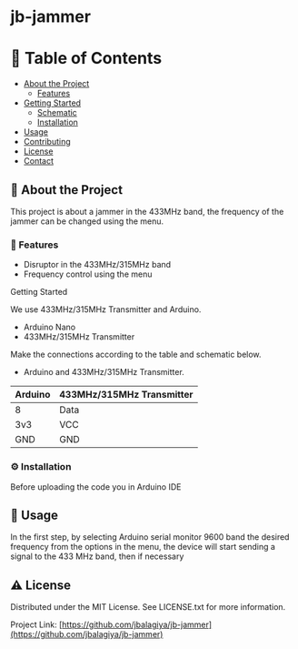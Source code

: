 # jb-jammer

<!-- Table of Contents -->
# :notebook_with_decorative_cover: Table of Contents

- [About the Project](#star2-about-the-project)
  * [Features](#dart-features)
- [Getting Started](#toolbox-getting-started)
  * [Schematic](#electric_plug-Schematic)
  * [Installation](#gear-installation)
- [Usage](#eyes-usage)
- [Contributing](#wave-contributing)
- [License](#warning-license)
- [Contact](#handshake-contact)

  

<!-- About the Project -->
## :star2: About the Project
This project is about a jammer in the 433MHz band, the frequency of the jammer can be changed using the menu.


<!-- Features -->
### :dart: Features

- Disruptor in the  433MHz/315MHz  band
- Frequency control using the menu

<!-- Getting Started -->
Getting Started

We use 433MHz/315MHz Transmitter and Arduino.

- Arduino Nano
-  433MHz/315MHz Transmitter

Make the connections according to the table and schematic below.

* Arduino and  433MHz/315MHz Transmitter.

| Arduino| 433MHz/315MHz Transmitter|
| ----   | -----|
| 8  | Data |
| 3v3 | VCC |
| GND | GND |

### :gear: Installation

Before uploading the code you in Arduino IDE
<!-- Usage -->
## :eyes: Usage

In the first step, by selecting Arduino serial monitor 9600 band  the desired frequency from the options in the menu, the device will start sending a signal to the 433 MHz band, then if necessary

<!-- License --> 
## :warning: License

Distributed under the MIT License. See LICENSE.txt for more information.


Project Link: [https://github.com/jbalagiya/jb-jammer](https://github.com/jbalagiya/jb-jammer)
